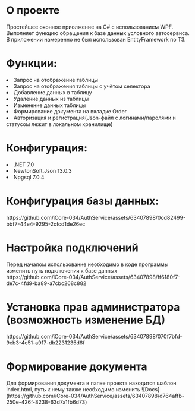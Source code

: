<h1>О проекте</h1>
<div>Простейшее оконное приолжение на C# с использованием WPF.
Выполняет функцию обращения к базе данных условного автосервиса.
В приложении намеренно не был использован EntityFramework по ТЗ.
</div>
<h1>Функции:</h1>
<li>Запрос на отображение таблицы</li>
<li>Запрос на отображения таблицы с учётом селектора</li>
<li>Добавление данных в таблицу</li>
<li>Удаление данных из таблицы</li>
<li>Изменение данных таблицы</li>
<li>Формирование документа на вкладке Order</li>
<li>Авторизация и регистрация(Json-файл с логинами/паролями и статусом лежит в локальном хранилище)</li>
<h1>Конфигурация:</h1> 
<li>.NET 7.0 </li>
<li>NewtonSoft.Json 13.0.3</li>
<li>Npgsql 7.0.4</li>
<h1>Конфигурация базы данных:</h1> 
https://github.com/iCore-034/AuthService/assets/63407898/0cd82499-bbf7-44e4-9295-2cfcd1de26ec
<h1>Настройка подключений</h1>
<div>Перед началом использование необходимо в коде программы изменить путь подключения к базе данных</div>
<div>https://github.com/iCore-034/AuthService/assets/63407898/ff6180f7-de7c-4fd9-ba89-a7cbc268c882</div>
<h1>Установка прав администратора (возможность изменение БД)</h1>
<div></div>https://github.com/iCore-034/AuthService/assets/63407898/070f7bfd-9eb3-4c51-a917-db2231235d6f
</div>
<h1>Формирование документа</h1>
<div>Для формирования документа в папке проекта находится шаблон index.html, путь к нему также необходимо изменить
![Docs](https://github.com/iCore-034/AuthService/assets/63407898/d764affb-250e-426f-8238-63d7a1fb6d73)
</div>
